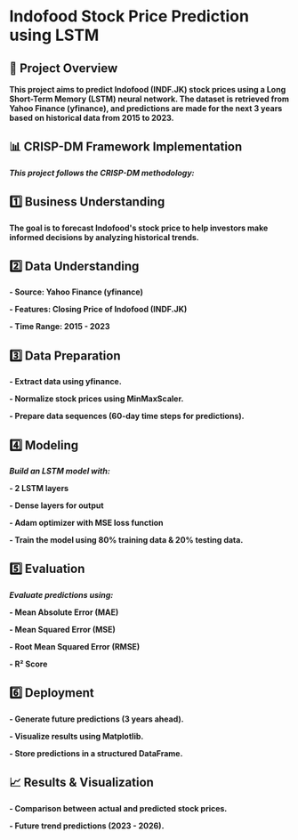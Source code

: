 # Indofood Stock Price Prediction using LSTM

## 📌 Project Overview

**This project aims to predict Indofood (INDF.JK) stock prices using a Long Short-Term Memory (LSTM) neural network. The dataset is retrieved from Yahoo Finance (yfinance), and predictions are made for the next 3 years based on historical data from 2015 to 2023.**

## 📊 CRISP-DM Framework Implementation

***This project follows the CRISP-DM methodology:***

## 1️⃣ Business Understanding

**The goal is to forecast Indofood's stock price to help investors make informed decisions by analyzing historical trends.**

## 2️⃣ Data Understanding

**- Source: Yahoo Finance (yfinance)**

**- Features: Closing Price of Indofood (INDF.JK)**

**- Time Range: 2015 - 2023**

## 3️⃣ Data Preparation

**- Extract data using yfinance.**

**- Normalize stock prices using MinMaxScaler.**

**- Prepare data sequences (60-day time steps for predictions).**

## 4️⃣ Modeling

***Build an LSTM model with:***

**- 2 LSTM layers**

**- Dense layers for output**

**- Adam optimizer with MSE loss function**

**- Train the model using 80% training data & 20% testing data.**

## 5️⃣ Evaluation

***Evaluate predictions using:***

**- Mean Absolute Error (MAE)**

**- Mean Squared Error (MSE)**

**- Root Mean Squared Error (RMSE)**

**- R² Score**

## 6️⃣ Deployment

**- Generate future predictions (3 years ahead).**

**- Visualize results using Matplotlib.**

**- Store predictions in a structured DataFrame.**

## 📈 Results & Visualization

**- Comparison between actual and predicted stock prices.**

**- Future trend predictions (2023 - 2026).**
